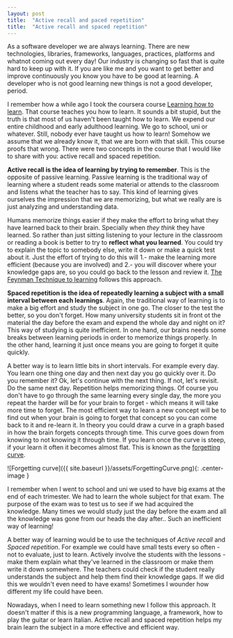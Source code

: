 ```yaml
---
layout: post
title:  "Active recall and paced repetition"
title:  "Active recall and spaced repetition"
---
```


As a software developer we are always learning. There are new technologies, libraries, frameworks, languages, practices, platforms and whatnot coming out every day! Our industry is changing so fast that is quite hard to keep up with it.
If you are like me and you want to get better and improve continuously you know you have to be good at learning. A developer who is not good learning new things is not a good developer, period.

I remember how a while ago I took the coursera course [Learning how to learn](https://www.coursera.org/learn/learning-how-to-learn). That course teaches you how to learn. It sounds a bit stupid, but the truth is that most of us haven't been taught how to learn. We expend our entire childhood and early adulthood learning. We go to school, uni or whatever. Still, nobody ever have taught us how to learn! Somehow we assume that we already know it, that we are born with that skill. This course proofs that wrong. There were two concepts in the course that I would like to share with you: active recall and spaced repetition.

**Active recall is the idea of learning by trying to remember**. This is the opposite of passive learning. Passive learning is the traditional way of learning where a student reads some material or attends to the classroom and listens what the teacher has to say. This kind of learning gives ourselves the impression that we are memorizing, but what we really are is just analyzing and understanding data.

Humans memorize things easier if they make the effort to bring what they have learned back to their brain. Specially when *they think* they have learned. So rather than just sitting listening to your lecture in the classroom or reading a book is better to try to **reflect what you learned**. You could try to explain the topic to somebody else, write it down or make a quick test about it. Just the effort of trying to do this will 1.- make the learning more efficient (because you are involved) and 2.- you will discover where your knowledge gaps are, so you could go back to the lesson and review it. [The Feynman Technique to learning](https://www.farnamstreetblog.com/2012/04/learn-anything-faster-with-the-feynman-technique/) follows this approach.

**Spaced repetition is the idea of repeatedly learning a subject with a small interval between each learnings**. Again, the traditional way of learning is to make a big effort and study the subject in one go. The closer to the test the better, so you don't forget. How many university students sit in front ot the material the day before the exam and expend the whole day and night on it? This way of studying is quite inefficient. In one hand, our brains needs some breaks between learning periods in order to memorize things properly. In the other hand, learning it just once means you are going to forget it quite quickly.

A better way is to learn little bits in short intervals. For example every day. You learn one thing one day and then next day you go quickly over it. Do you remember it? Ok, let's continue with the next thing. If not, let's revisit. Do the same next day. Repetition helps memorizing things. Of course you don't have to go through the same learning every single day, the more you repeat the harder will be for your brain to forget - which means it will take more time to forget. The most efficient way to learn a new concept will be to find out when your brain is going to forget that concept so you can come back to it and re-learn it. In theory you could draw a curve in a graph based in how the brain forgets concepts through time. This curve goes down from knowing to not knowing it through time. If you learn once the curve is steep, if your learn it often it becomes almost flat. This is known as the [forgetting curve](https://en.wikipedia.org/wiki/Forgetting_curve).

![Forgetting curve]({{ site.baseurl }}/assets/ForgettingCurve.png){: .center-image }

I remember when I went to school and uni we used to have big exams at the end of each trimester. We had to learn the whole subject for that exam. The purpose of the exam was to test us to see if we had acquired the knowledge. Many times we would study just the day before the exam and all the knowledge was gone from our heads the day after.. Such an inefficient way of learning! 

A better way of learning would be to use the techniques of *Active recall* and *Spaced repetition*. For example we could have small tests every so often - not to evaluate, just to learn. Actively involve the students with the lessons - make them explain what they've learned in the classroom or make them write it down somewhere. The teachers could check if the student really understands the subject and help them find their knowledge gaps. If we did this we wouldn't even need to have exams! Sometimes I wounder how different my life could have been.

Nowadays, when I need to learn something new I follow this approach. It doesn't matter if this is a new programming language, a framework, how to play the guitar or learn Italian. Active recall and spaced repetition helps my brain learn the subject in a more effective and efficient way. 